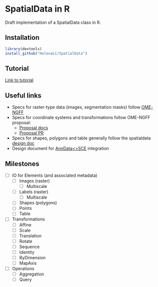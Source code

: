 # SpatialData in R

Draft implementation of a SpatialData class in R.

## Installation

```r
library(devtools)
install_github("HelenaLC/SpatialData")
```

## Tutorial

[Link to tutorial][]

## Useful links
- Specs for raster-type data (images, segmentation masks) follow [OME-NGFF][]
- Specs for coordinate systems and transformations follow OME-NGFF proposal:
    - [Proposal docs][]
    - [Proposal PR][]
- Specs for shapes, polygons and table generally follow the spatialdata [design doc][]
- Design document for [AnnData<>SCE][] integration

## Milestones
- [ ] IO for Elements (and associated metadata)
  - [ ] Images (raster)
    - [ ] Multiscale
  - [ ] Labels (raster)
    - [ ] Multiscale
  - [ ] Shapes (polygons)
  - [ ] Points
  - [ ] Table

- [ ] Transformations
  - [ ] Affine
  - [ ] Scale
  - [ ] Translation
  - [ ] Rotate
  - [ ] Sequence
  - [ ] Identity
  - [ ] ByDimension
  - [ ] MapAxis

- [ ] Operations
  - [ ] Aggregation
  - [ ] Query

<!-- Links -->
[Link to tutorial]: https://htmlpreview.github.io/?https://github.com/HelenaLC/SpatialData/blob/devel/inst/SpatialData.html
[OME-NGFF]: https://ngff.openmicroscopy.org/latest/
[Proposal docs]: http://api.csswg.org/bikeshed/?url=https://raw.githubusercontent.com/ome/ngff/b92f540dc95440f2d6b7012185b09c2b862aa744/latest/index.bs
[Proposal PR]:https://github.com/ome/ngff/pull/138
[design doc]: https://spatialdata.scverse.org/en/latest/design_doc.html
[AnnData<>SCE]: https://github.com/scverse/scverseio/blob/main/doc/design.md
